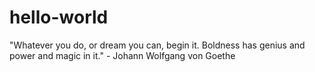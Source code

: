 # hello-world
"Whatever you do, or dream you can, begin it. Boldness has genius and power and magic in it." - Johann Wolfgang von Goethe

